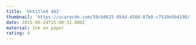 ```yaml
---
title: 'Untitled 463'
thumbnail: 'https://ucarecdn.com/58cb8625-054d-458d-87b0-c7510e5b4198/'
date: 2015-06-24T15:00:32.000Z
material: Ink on paper
rating: 4
---
```

